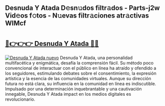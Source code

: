 ## Desnuda Y Atada D𝚎sn𝚞dos filtr𝚊dos - Parts-j2w Vid𝚎os f𝚘tos - N𝚞evas filtr𝚊ciones atr𝚊ctivas WIMcf

# <h2><a href="http://mb1tnsq.tromn.icu/?c=Desnuda+Y+Atada">🔗👉👉👉 Desnuda Y Atada 🔗🔗</a></h2>

[![Desnuda Y Atada nuevo](https://i.imgur.com/pEAQMta.gif)](http://mb1tnsq.tromn.icu/?c=Desnuda+Y+Atada)
Desnuda Y Atada, una personalidad multifacética y enigmática, desafía la comprensión fácil. Su método poco convencional de interactuar con el público en línea ha atraído y ofendido a los seguidores, estimulando debates sobre el consentimiento, la expresión artística y la esencia de las comunidades virtuales. Aunque su dirección futura no está clara, su influencia en la comunidad en línea es indiscutible. Impulsado por una determinación inquebrantable y una cautivación innegable, Desnuda Y Atada impact en los medios digitales es revolucionario.
